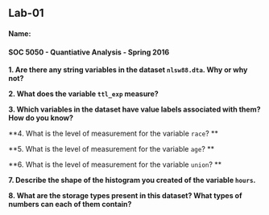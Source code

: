 ## Lab-01
#### Name:
#### SOC 5050 - Quantiative Analysis - Spring 2016

**1. Are there any string variables in the dataset `nlsw88.dta`. Why or why not?**
<start answer here>

**2. What does the variable `ttl_exp` measure?**


**3. Which variables in the dataset have value labels associated with them? How do you know?**


**4. What is the level of measurement for the variable `race`? **


**5. What is the level of measurement for the variable `age`? **


**6. What is the level of measurement for the variable `union`? **


**7. Describe the shape of the histogram you created of the variable `hours`.**


**8. What are the storage types present in this dataset? What types of numbers can each of them contain?**
